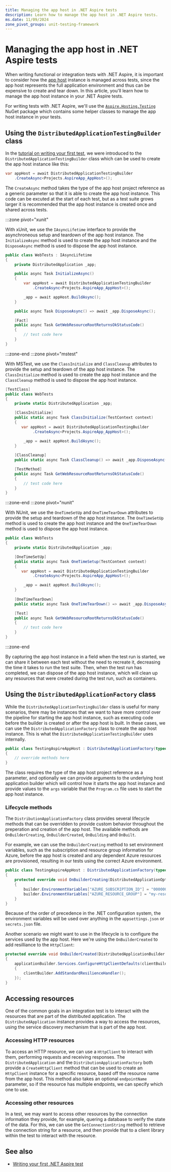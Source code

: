 ```yaml
---
title: Managing the app host in .NET Aspire tests
description: Learn how to manage the app host in .NET Aspire tests.
ms.date: 11/09/2024
zone_pivot_groups: unit-testing-framework
---
```


# Managing the app host in .NET Aspire tests

When writing functional or integration tests with .NET Aspire, it is important to consider how the [app host](../fundamentals/app-host-overview.md) instance is managed across tests, since the app host represents the full application environment and thus can be expensive to create and tear down. In this article, you'll learn how to manage the app host instance in your .NET Aspire tests.

For writing tests with .NET Aspire, we'll use the [`Aspire.Hosting.Testing`](https://www.nuget.org/packages/Aspire.Hosting.Testing) NuGet package which contains some helper classes to manage the app host instance in your tests.

## Using the `DistributedApplicationTestingBuilder` class

In the [tutorial on writing your first test](./writing-your-first-test.md), we were introduced to the `DistributedApplicationTestingBuilder` class which can be used to create the app host instance like this:

```csharp
var appHost = await DistributedApplicationTestingBuilder
    .CreateAsync<Projects.AspireApp_AppHost>();
```

The `CreateAsync` method takes the type of the app host project reference as a generic parameter so that it is able to create the app host instance. This code can be excuted at the start of each test, but as a test suite grows larger it is recommended that the app host instance is created once and shared across tests.

:::zone pivot="xunit"

With xUnit, we use the `IAsyncLifetime` interface to provide the asynchroneous setup and teardown of the app host instance. The `InitializeAsync` method is used to create the app host instance and the `DisposeAsync` method is used to dispose the app host instance.

```csharp
public class WebTests : IAsyncLifetime
{
    private DistributedApplication _app;

    public async Task InitializeAsync()
    {
        var appHost = await DistributedApplicationTestingBuilder
            .CreateAsync<Projects.AspireApp_AppHost>();

        _app = await appHost.BuildAsync();
    }

    public async Task DisposeAsync() => await _app.DisposeAsync();

    [Fact]
    public async Task GetWebResourceRootReturnsOkStatusCode()
    {
        // test code here
    }
}
```

:::zone-end
:::zone pivot="mstest"

With MSTest, we use the `ClassInitialize` and `ClassCleanup` attributes to provide the setup and teardown of the app host instance. The `ClassInitialize` method is used to create the app host instance and the `ClassCleanup` method is used to dispose the app host instance.

```csharp
[TestClass]
public class WebTests
{
    private static DistributedApplication _app;

    [ClassInitialize]
    public static async Task ClassInitialize(TestContext context)
    {
       var appHost = await DistributedApplicationTestingBuilder
            .CreateAsync<Projects.AspireApp_AppHost>();

        _app = await appHost.BuildAsync();
    }
    
    [ClassCleanup]
    public static async Task ClassCleanup() => await _app.DisposeAsync();

    [TestMethod]
    public async Task GetWebResourceRootReturnsOkStatusCode()
    {
        // test code here
    }
}
```

:::zone-end
:::zone pivot="nunit"

With NUnit, we use the `OneTimeSetUp` and `OneTimeTearDown` attributes to provide the setup and teardown of the app host instance. The `OneTimeSetUp` method is used to create the app host instance and the `OneTimeTearDown` method is used to dispose the app host instance.

```csharp
public class WebTests
{
    private static DistributedApplication _app;

    [OneTimeSetUp]
    public static async Task OneTimeSetup(TestContext context)
    {
       var appHost = await DistributedApplicationTestingBuilder
            .CreateAsync<Projects.AspireApp_AppHost>();

        _app = await appHost.BuildAsync();
    }
    
    [OneTimeTearDown]
    public static async Task OneTimeTearDown() => await _app.DisposeAsync();

    [Test]
    public async Task GetWebResourceRootReturnsOkStatusCode()
    {
        // test code here
    }
}
```

:::zone-end

By capturing the app host instance in a field when the test run is started, we can share it between each test without the need to recreate it, decreasing the time it takes to run the test suite. Then, when the test run has completed, we can dispose of the app host instance, which will clean up any resources that were created during the test run, such as containers.

## Using the `DistributedApplicationFactory` class

While the `DistributedApplicationTestingBuilder` class is useful for many scenarios, there may be instances that we want to have more control over the pipeline for starting the app host instance, such as executing code before the builder is created or after the app host is built. In these cases, we can use the `DistributedApplicationFactory` class to create the app host instance. This is what the `DistributedApplicationTestingBuilder` uses internally.

```csharp
public class TestingAspireAppHost : DistributedApplicationFactory(typeof(Projects.AspireApp_AppHost))
{
    // override methods here
}
```

The class requires the type of the app host project reference as a parameter, and optionally we can provide arguments to the underlying host application builder which will control how it starts the app host instance and provide values to the `args` variable that the `Program.cs` file uses to start the app host instance.

### Lifecycle methods

The `DistributionApplicationFactory` class provides several lifecycle methods that can be overridden to provide custom behavior throughout the preperation and creation of the app host. The available methods are `OnBuilderCreating`, `OnBuilderCreated`, `OnBuilding` and `OnBuilt`. 

For example, we can use the `OnBuilderCreating` method to set environment variables, such as the subscription and resource group information for Azure, before the app host is created and any dependent Azure resources are provisioned, resulting in our tests using the correct Azure environment.

```csharp
public class TestingAspireAppHost : DistributedApplicationFactory(typeof(Projects.AspireApp_AppHost))
{
    protected override void OnBuilderCreating(DistributedApplicationOptions applicationOptions, HostApplicationBuilderSettings hostOptions)
    {
        builder.EnvironmentVariables["AZURE_SUBSCRIPTION_ID"] = "00000000-0000-0000-0000-000000000000";
        builder.EnvironmentVariables["AZURE_RESOURCE_GROUP"] = "my-resource-group";
    }
}
```

Because of the order of precedence in the .NET configuration system, the environment variables will be used over anything in the `appsettings.json` or `secrets.json` file.

Another scenario we might want to use in the lifecycle is to configure the services used by the app host. Here we're using the `OnBuilderCreated` to add resilliance to the `HttpClient`:

```csharp
protected override void OnBuilderCreated(DistributedApplicationBuilder applicationBuilder)
{
    applicationBuilder.Services.ConfigureHttpClientDefaults(clientBuilder =>
    {
        clientBuilder.AddStandardResilienceHandler();
    });
}
```

## Accessing resources

One of the common goals in an integration test is to interact with the resources that are part of the distributed application. The `DistributedApplication` instance provides a way to access the resources, using the service discovery mechanism that is part of the app host.

### Accessing HTTP resources

To access an HTTP resource, we can use a `HttpClient` to interact with them, performing requests and receiving responses. The `DistributedApplication` and the `DistributionApplicationFactory` both provide a `CreateHttpClient` method that can be used to create an `HttpClient` instance for a specific resource, based off the resource name from the app host. This method also takes an optional `endpointName` parameter, so if the resource has multiple endpoints, we can specify which one to use.

### Accessing other resources

In a test, we may want to access other resources by the connection information they provide, for example, quering a database to verify the state of the data. For this, we can use the `GetConnectionString` method to retrieve the connection string for a resource, and then provide that to a client library within the test to interact with the resource.

## See also

- [Writing your first .NET Aspire test](./writing-your-first-test.md)
